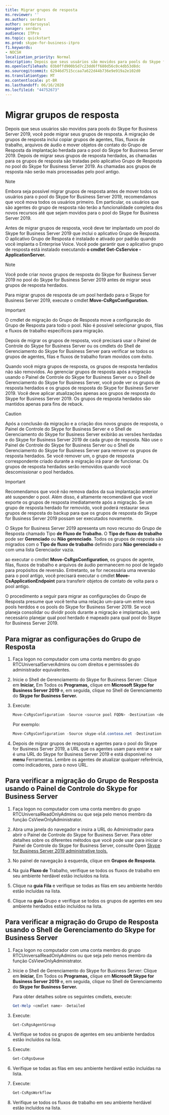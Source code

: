 ```yaml
---
title: Migrar grupos de resposta
ms.reviewer: ''
ms.author: serdars
author: serdarsoysal
manager: serdars
audience: ITPro
ms.topic: quickstart
ms.prod: skype-for-business-itpro
f1.keywords:
- NOCSH
localization_priority: Normal
description: Depois que seus usuários são movidos para pools do Skype for Business Server 2019, você pode migrar seus grupos de resposta. A migração de grupos de resposta inclui copiar grupos de agentes, filas, fluxos de trabalho, arquivos de áudio e mover objetos de contato do Grupo de Resposta da implantação herdada para o pool do Skype for Business Server 2019. Depois de migrar seus grupos de resposta herdados, as chamadas para os grupos de resposta são tratadas pelo aplicativo Grupo de Resposta no pool do Skype for Business Server 2019. As chamadas aos grupos de resposta não serão mais processadas pelo pool antigo.
ms.openlocfilehash: 03b0ffd900b5d7c23dd6ff680d56c0c4db53d8dc
ms.sourcegitcommit: 62946d7515ccaa7a622d44b736e9e919a2e102d0
ms.translationtype: MT
ms.contentlocale: pt-BR
ms.lasthandoff: 06/16/2020
ms.locfileid: "44752673"
---
```

# <a name="migrate-response-groups"></a>Migrar grupos de resposta

Depois que seus usuários são movidos para pools do Skype for Business Server 2019, você pode migrar seus grupos de resposta. A migração de grupos de resposta inclui copiar grupos de agentes, filas, fluxos de trabalho, arquivos de áudio e mover objetos de contato do Grupo de Resposta da implantação herdada para o pool do Skype for Business Server 2019. Depois de migrar seus grupos de resposta herdados, as chamadas para os grupos de resposta são tratadas pelo aplicativo Grupo de Resposta no pool do Skype for Business Server 2019. As chamadas aos grupos de resposta não serão mais processadas pelo pool antigo.
  
> [!NOTE]
> Embora seja possível migrar grupos de resposta antes de mover todos os usuários para o pool do Skype for Business Server 2019, recomendamos que você mova todos os usuários primeiro. Em particular, os usuários que são agentes do grupo de resposta não terão a funcionalidade completa dos novos recursos até que sejam movidos para o pool do Skype for Business Server 2019. 
  
Antes de migrar grupos de resposta, você deve ter implantado um pool do Skype for Business Server 2019 que inclui o aplicativo Grupo de Resposta. O aplicativo Grupo de Resposta é instalado e ativado por padrão quando você implanta o Enterprise Voice. Você pode garantir que o aplicativo grupo de resposta está instalado executando **o cmdlet Get-CsService -ApplicationServer.** 
  
> [!NOTE]
> Você pode criar novos grupos de resposta do Skype for Business Server 2019 no pool do Skype for Business Server 2019 antes de migrar seus grupos de resposta herdados. 
  
Para migrar grupos de resposta de um pool herdado para o Skype for Business Server 2019, execute o cmdlet **Move-CsRgsConfiguration.** 
  
> [!IMPORTANT]
> O cmdlet de migração do Grupo de Resposta move a configuração do Grupo de Resposta para todo o pool. Não é possível selecionar grupos, filas e fluxos de trabalho específicos para migração. 
  
Depois de migrar os grupos de resposta, você precisará usar o Painel de Controle do Skype for Business Server ou os cmdlets do Shell de Gerenciamento do Skype for Business Server para verificar se todos os grupos de agentes, filas e fluxos de trabalho foram movidos com êxito. 
  
Quando você migra grupos de resposta, os grupos de resposta herdados não são removidos. Ao gerenciar grupos de resposta após a migração usando o Painel de Controle do Skype for Business Server ou o Shell de Gerenciamento do Skype for Business Server, você pode ver os grupos de resposta herdados e os grupos de resposta do Skype for Business Server 2019. Você deve aplicar atualizações apenas aos grupos de resposta do Skype for Business Server 2019. Os grupos de resposta herdados são mantidos apenas para fins de reback. 
  
> [!CAUTION]
> Após a conclusão da migração e a criação dos novos grupos de resposta, o Painel de Controle do Skype for Business Server e o Shell de Gerenciamento do Skype for Business Server exibirão as versões herdadas e do Skype for Business Server 2019 de cada grupo de resposta. Não use o Painel de Controle do Skype for Business Server ou o Shell de Gerenciamento do Skype for Business Server para remover os grupos de resposta herdados. Se você remover um, o grupo de resposta correspondente criado durante a migração irá parar de funcionar. Os grupos de resposta herdados serão removidos quando você descomissionar o pool herdados. 
  
> [!IMPORTANT]
> Recomendamos que você não remova dados da sua implantação anterior até suspender o pool. Além disso, é altamente recomendável que você exporte os grupos de resposta imediatamente após a migração. Se um grupo de resposta herdado for removido, você poderá restaurar seus grupos de resposta do backup para que os grupos de resposta do Skype for Business Server 2019 possam ser executados novamente. 
  
O Skype for Business Server 2019 apresenta um novo recurso do Grupo de Resposta chamado Tipo **de Fluxo de Trabalho.** O **Tipo de fluxo de trabalho** pode ser **Gerenciado** ou **Não gerenciado**. Todos os grupos de resposta são migrados com o **Tipo de fluxo de trabalho** definido para **Não gerenciado** e com uma lista Gerenciador vazia. 
  
ao executar o cmdlet **Move-CsRgsConfiguration**, os grupos de agente, filas, fluxos de trabalho e arquivos de áudio permanecem no pool de legado para propósitos de reversão. Entretanto, se for necessária uma reversão para o pool antigo, você precisará executar o cmdlet **Move-CsApplicationEndpoint** para transferir objetos de contato de volta para o pool antigo. 
  
O procedimento a seguir para migrar as configurações do Grupo de Resposta presume que você tenha uma relação um-para-um entre seus pools herddos e os pools do Skype for Business Server 2019. Se você planeja consolidar ou dividir pools durante a migração e implantação, será necessário planejar qual pool herdado é mapeado para qual pool do Skype for Business Server 2019.
  
## <a name="to-migrate-response-group-configurations"></a>Para migrar as configurações do Grupo de Resposta

1. Faça logon no computador com uma conta membro do grupo RTCUniversalServerAdmins ou com direitos e permissões do administrador equivalentes.
    
2. Inicie o Shell de Gerenciamento do Skype for Business Server: Clique em **Iniciar,** Em Todos os **Programas,** clique em **Microsoft Skype for Business Server 2019** e, em seguida, clique no Shell de Gerenciamento do **Skype for Business Server.**
    
3. Execute:
    
   ```PowerShell
   Move-CsRgsConfiguration -Source <source pool FQDN> -Destination <destination pool FQDN>
   ```

    Por exemplo:
    
   ```PowerShell
   Move-CsRgsConfiguration -Source skype-old.contoso.net -Destination skype-new.contoso.net
   ```

4. Depois de migrar grupos de resposta e agentes para o pool do Skype for Business Server 2019, a URL que os agentes usam para entrar e sair é uma URL do Skype for Business Server 2019 e está disponível no **menu** Ferramentas. Lembre os agentes de atualizar qualquer referência, como indicadores, para o novo URL. 
    
## <a name="to-verify-response-group-migration-by-using-skype-for-business-server-control-panel"></a>Para verificar a migração do Grupo de Resposta usando o Painel de Controle do Skype for Business Server

1. Faça logon no computador com uma conta membro do grupo RTCUniversalReadOnlyAdmins ou que seja pelo menos membro da função CsViewOnlyAdministrator.
    
2. Abra uma janela do navegador e insira a URL do Administrador para abrir o Painel de Controle do Skype for Business Server. Para obter detalhes sobre os diferentes métodos que você pode usar para iniciar o Painel de Controle do Skype for Business Server, consulte Open [Skype for Business Server 2019 administrative tools.](https://technet.microsoft.com/library/gg195741(v=ocs.15).aspx) 
    <!-- The above link points to un-rebranded 2013 content we will need to discuss rebrand or bring forward -->
3. No painel de navegação à esquerda, clique em **Grupos de Resposta**.
    
4. Na guia **Fluxo de** Trabalho, verifique se todos os fluxos de trabalho em seu ambiente herdável estão incluídos na lista. 
    
5. Clique na **guia Fila** e verifique se todas as filas em seu ambiente herddo estão incluídas na lista. 
    
6. Clique na **guia** Grupo e verifique se todos os grupos de agentes em seu ambiente herdados estão incluídos na lista. 
    
## <a name="to-verify-response-group-migration-by-using-skype-for-business-server-management-shell"></a>Para verificar a migração do Grupo de Resposta usando o Shell de Gerenciamento do Skype for Business Server

1. Faça logon no computador com uma conta membro do grupo RTCUniversalReadOnlyAdmins ou que seja pelo menos membro da função CsViewOnlyAdministrator.
    
2. Inicie o Shell de Gerenciamento do Skype for Business Server: Clique em **Iniciar,** Em Todos os **Programas,** clique em **Microsoft Skype for Business Server 2019** e, em seguida, clique no Shell de Gerenciamento do **Skype for Business Server.**
    
    Para obter detalhes sobre os seguintes cmdlets, execute:
    
   ```PowerShell
   Get-Help <cmdlet name> -Detailed
   ```

3. Execute:
    
   ```PowerShell
   Get-CsRgsAgentGroup
   ```

4. Verifique se todos os grupos de agentes em seu ambiente herdados estão incluídos na lista.
    
5. Execute:
    
   ```PowerShell
   Get-CsRgsQueue
   ```

6. Verifique se todas as filas em seu ambiente herdável estão incluídas na lista.
    
7. Execute:
    
   ```PowerShell
   Get-CsRgsWorkflow
   ```

8. Verifique se todos os fluxos de trabalho em seu ambiente herdável estão incluídos na lista.
    

